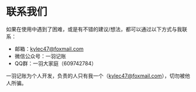 # 联系我们

如果在使用中遇到了困难，或是有不错的建议/想法，都可以通过以下方式与我联系：

* 邮箱：kylec47@foxmail.com
* 微信公众号：一羽记账
* QQ群：一羽大家庭（609742784）

一羽记账为个人开发，负责的人只有我一个（kylec47@foxmail.com），切勿被他人所骗。